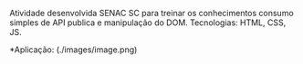 Atividade desenvolvida SENAC SC para treinar os conhecimentos consumo simples de API publica e manipulação do DOM. 
Tecnologias: HTML, CSS, JS.

*Aplicação: (./images/image.png)
